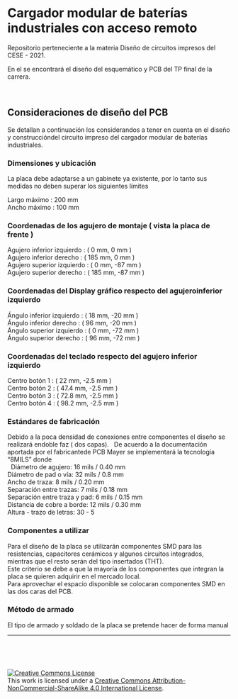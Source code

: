 # Cargador modular de baterías industriales con acceso remoto

Repositorio perteneciente a la materia Diseño de circuitos impresos del CESE - 2021.

En el se encontrará el diseño del esquemático y PCB del TP final de la carrera.

&nbsp;

## Consideraciones de diseño del PCB

Se detallan a continuación los considerandos a tener en cuenta en el diseño y construccióndel circuito impreso del cargador modular de baterías industriales.

### Dimensiones y ubicación
La placa debe adaptarse a un gabinete ya existente, por lo tanto sus medidas no deben superar los siguientes límites

Largo máximo      : 200 mm  
Ancho máximo      : 100 mm  

### Coordenadas de los agujero de montaje ( vista la placa de frente )

Agujero inferior izquierdo  : ( 0 mm, 0 mm )  
Agujero inferior derecho    : ( 185 mm, 0 mm )  
Agujero superior izquierdo  : ( 0 mm, -87 mm )  
Agujero superior derecho    : ( 185 mm, -87 mm )  

### Coordenadas del Display gráfico respecto del agujeroinferior izquierdo

Ángulo inferior izquierdo   : ( 18 mm, -20 mm )  
Ángulo inferior derecho     : ( 96 mm, -20 mm )  
Ángulo superior izquierdo   : ( 0 mm, -72 mm )  
Ángulo superior derecho     : ( 96 mm, -72 mm )  

### Coordenadas del teclado respecto del agujero inferior izquierdo  
Centro botón 1    : ( 22 mm, -2.5 mm )  
Centro botón 2    : ( 47.4 mm, -2.5 mm )  
Centro botón 3    : ( 72.8 mm, -2.5 mm )  
Centro botón 4    : ( 98.2 mm, -2.5 mm )  

### Estándares de fabricación
Debido a la poca densidad de conexiones entre componentes el diseño se realizará endoble faz ( dos capas).
&nbsp;
De acuerdo a la documentación aportada por el fabricantede PCB Mayer se implementará la tecnología “8MILS” donde  
&nbsp;
Diámetro de agujero: 16 mils / 0.40 mm  
Diámetro de pad o vía: 32 mils / 0.8 mm  
Ancho de traza: 8 mils / 0.20 mm  
Separación entre trazas: 7 mils / 0.18 mm  
Separación entre traza y pad: 6 mils / 0.15 mm  
Distancia de cobre a borde: 12 mils / 0.30 mm  
Altura - trazo de letras: 30 - 5  

### Componentes a utilizar  
Para el diseño de la placa se utilizarán componentes SMD para las resistencias, capacitores cerámicos y algunos circuitos integrados, mientras que el resto serán del tipo insertados (THT).  
Este criterio se debe a que la mayoría de los componentes que integran la placa se quieren adquirir en el mercado local.  
Para aprovechar el espacio disponible se colocaran componentes SMD en las dos caras del PCB.

### Método de armado
El tipo de armado y soldado de la placa se pretende hacer de forma manual

------------------------------------------------------------------------

&nbsp;

&nbsp;


<a rel="license" href="http://creativecommons.org/licenses/by-nc-sa/4.0/"><img alt="Creative Commons License" style="border-width:0" src="https://i.creativecommons.org/l/by-nc-sa/4.0/88x31.png" /></a><br />This work is licensed under a <a rel="license" href="http://creativecommons.org/licenses/by-nc-sa/4.0/">Creative Commons Attribution-NonCommercial-ShareAlike 4.0 International License</a>.
